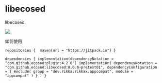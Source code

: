 # libecosed
libecosed

[![](https://jitpack.io/v/ecosed/libecosed.svg)](https://jitpack.io/#ecosed/libecosed)

如何使用

`repositories { 
    maven(url = "https://jitpack.io")
}`

`dependencies {
    implementation(dependencyNotation = "com.github.ecosed:plugin:4.2.0")
    implementation(
        dependencyNotation = "com.github.ecosed:libecosed:0.0.0-pretest01",
        dependencyConfiguration = {
            exclude(
                group = "dev.rikka.rikkax.appcompat",
                module = "appcompat"
            )
        }
    )
}`